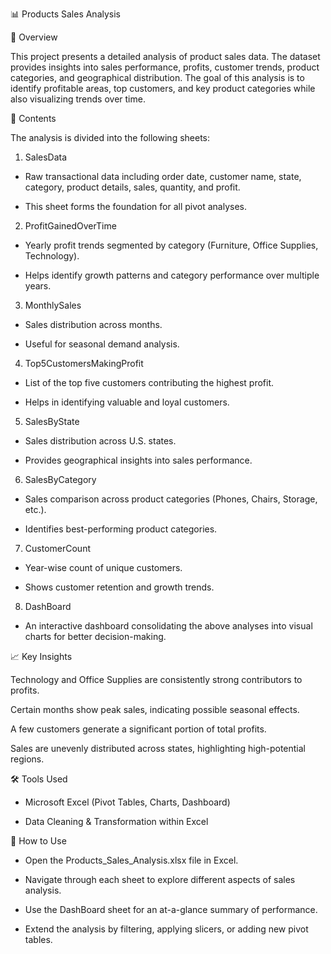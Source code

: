 📊 Products Sales Analysis

📌 Overview

This project presents a detailed analysis of product sales data. The dataset provides insights into sales performance, profits, customer trends, product categories, and geographical distribution. The goal of this analysis is to identify profitable areas, top customers, and key product categories while also visualizing trends over time.

📂 Contents

The analysis is divided into the following sheets:

1) SalesData

- Raw transactional data including order date, customer name, state, category, product details, sales, quantity, and profit.

- This sheet forms the foundation for all pivot analyses.

2) ProfitGainedOverTime

- Yearly profit trends segmented by category (Furniture, Office Supplies, Technology).

- Helps identify growth patterns and category performance over multiple years.

3) MonthlySales

- Sales distribution across months.

- Useful for seasonal demand analysis.

4) Top5CustomersMakingProfit

- List of the top five customers contributing the highest profit.

- Helps in identifying valuable and loyal customers.

5) SalesByState

- Sales distribution across U.S. states.

- Provides geographical insights into sales performance.

6) SalesByCategory

- Sales comparison across product categories (Phones, Chairs, Storage, etc.).

- Identifies best-performing product categories.

7) CustomerCount

- Year-wise count of unique customers.

- Shows customer retention and growth trends.

8) DashBoard

- An interactive dashboard consolidating the above analyses into visual charts for better decision-making.

📈 Key Insights

Technology and Office Supplies are consistently strong contributors to profits.

Certain months show peak sales, indicating possible seasonal effects.

A few customers generate a significant portion of total profits.

Sales are unevenly distributed across states, highlighting high-potential regions.

🛠️ Tools Used

- Microsoft Excel (Pivot Tables, Charts, Dashboard)

- Data Cleaning & Transformation within Excel

🚀 How to Use

- Open the Products_Sales_Analysis.xlsx file in Excel.

- Navigate through each sheet to explore different aspects of sales analysis.

- Use the DashBoard sheet for an at-a-glance summary of performance.

- Extend the analysis by filtering, applying slicers, or adding new pivot tables.